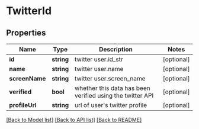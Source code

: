 # TwitterId

## Properties
Name | Type | Description | Notes
------------ | ------------- | ------------- | -------------
**id** | **string** | twitter user.id_str | [optional] 
**name** | **string** | twitter user.name | [optional] 
**screenName** | **string** | twitter user.screen_name | [optional] 
**verified** | **bool** | whether this data has been verified using the twitter API | [optional] 
**profileUrl** | **string** | url of user&#39;s twitter profile | [optional] 

[[Back to Model list]](../README.md#documentation-for-models) [[Back to API list]](../README.md#documentation-for-api-endpoints) [[Back to README]](../README.md)


